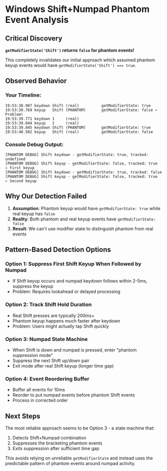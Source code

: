# Windows Shift+Numpad Phantom Event Analysis

## Critical Discovery

**`getModifierState('Shift')` returns `false` for phantom events!**

This completely invalidates our initial approach which assumed phantom keyup events would have `getModifierState('Shift') === true`.

## Observed Behavior

### Your Timeline:
```
19:53:38.987 keydown Shift (real)          getModifierState: true
19:53:39.769 keyup   Shift (PHANTOM)       getModifierState: false ← Problem!
19:53:39.771 keydown 1     (real)          
19:53:39.844 keyup   1     (real)
19:53:39.845 keydown Shift (PHANTOM)       getModifierState: true
19:53:40.502 keyup   Shift (real)          getModifierState: false
```

### Console Debug Output:
```
[PHANTOM DEBUG] Shift keydown - getModifierState: true, tracked: undefined
[PHANTOM DEBUG] Shift keyup - getModifierState: false, tracked: true  ← First keyup
[PHANTOM DEBUG] Shift keydown - getModifierState: true, tracked: false
[PHANTOM DEBUG] Shift keyup - getModifierState: false, tracked: true  ← Second keyup
```

## Why Our Detection Failed

1. **Assumption**: Phantom keyup would have `getModifierState: true` while real keyup has `false`
2. **Reality**: Both phantom and real keyup events have `getModifierState: false`
3. **Result**: We can't use modifier state to distinguish phantom from real events

## Pattern-Based Detection Options

### Option 1: Suppress First Shift Keyup When Followed by Numpad
- If Shift keyup occurs and numpad keydown follows within 2-5ms, suppress the keyup
- Problem: Requires lookahead or delayed processing

### Option 2: Track Shift Hold Duration
- Real Shift presses are typically 200ms+ 
- Phantom keyup happens much faster after keydown
- Problem: Users might actually tap Shift quickly

### Option 3: Numpad State Machine
- When Shift is down and numpad is pressed, enter "phantom suppression mode"
- Suppress the next Shift up/down pair
- Exit mode after real Shift keyup (longer time gap)

### Option 4: Event Reordering Buffer
- Buffer all events for 10ms
- Reorder to put numpad events before phantom Shift events
- Process in corrected order

## Next Steps

The most reliable approach seems to be Option 3 - a state machine that:
1. Detects Shift+Numpad combination
2. Suppresses the bracketing phantom events
3. Exits suppression after sufficient time gap

This avoids relying on unreliable `getModifierState` and instead uses the predictable pattern of phantom events around numpad activity.